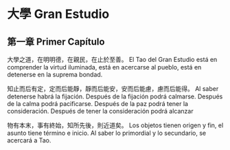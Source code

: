 # 大學 Gran Estudio

## 第一章 Primer Capítulo

大學之道，在明明德，在親民，在止於至善。
El Tao del Gran Estudio está en comprender la virtud iluminada, está en acercarse al pueblo, está en detenerse en la suprema bondad.

知止而后有定，定而后能靜，靜而后能安，安而后能慮，慮而后能得。
Al saber detenerse habrá la fijación. Después de la fijación podrá calmarse. Después de la calma podrá pacificarse. Después de la paz podrá tener la consideración. Después de tener la consideración podrá alcanzar 

物有本末，事有終始，知所先後，則近道矣。
Los objetos tienen origen y fin, el asunto tiene término e inicio. Al saber lo primordial y lo secundario, se acercará a Tao.
